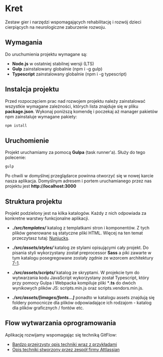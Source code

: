 # Kret
Zestaw gier i narzędzi wspomagających rehabilitację i rozwój dzieci cierpiących na neurologiczne zaburzenie rozwoju.

## Wymagania
Do uruchumienia projektu wymagane są:
* **Node.js** w ostatniej stabilnej wersji (LTS)
* **Gulp** zainstalowany globalnie (npm i -g gulp)
* **Typescript** zainstalowany globalnie (npm i -g typescript)

## Instalcja projektu 
Przed rozpoczęciem prac nad rozwojem projektu należy zainstalować wszystkie wymagane zależności, których lista znajduje się w pliku **package.json**.
Wykonaj poniższą komendę i poczekaj aż manager pakietów npm zainstaluje wymagane pakiety:
```bash
npm istall
```

## Uruchomienie
Projekt uruchamiamy za pomocą **Gulpa** (task runner'a). Służy do tego polecenie:
```bash
gulp
```
Po chwili w domyślnej przeglądarce powinna otworzyć się w nowej karcie nasza aplikacja. Domyślnym adresem i portem uruchamianego przez nas projektu jest **http://localhost:3000**

## Struktura projektu
Projekt podzielony jest na kilka katalogów. Każdy z nich odpowiada za konkretne warstwy funkcjonalne aplikacji.

* _**./src/templates/**_ katalog z templatkami stron i komponentów. Z tych plików generowane są statyczne pliki HTML. Więcej na ten temat przeczytasz tutaj: [Nunjucks](https://mozilla.github.io/nunjucks/).

* _**./src/assets/styles/**_ katalog ze stylami opisującymi cały projekt. Do pisania styli wykorzystany został preprocessor **Sass** a piki zawarte w tym katalogu posegregowane zostały zgdnie ze wzorcem architektury [7-1](https://sass-guidelin.es/pl/).

* _**./src/assets/scripts/**_ katalog ze skryptami. W projekcie tym do wytwarzania kodu JavaScript wykorzystany został Typescript, który przy pomocy Gulpa i Webpacka kompiluje pliki ***.ts** do dwóch wynikowych plików JS: scripts.min.js oraz scripts.vendors.min.js.

* _**./src/assets/[images/fonts...]**_ ponadto w katalogu assets znajdują się foldery pomocnicze dla plików odpowiadające ich rodzajom - katalog dla plików graficznych / fontów etc.

## Flow wytwarzania oprogramowania
Aplikację rozwijamy wspomagając się techniką GitFlow:
* [Bardzo przejrzysty opis techniki wraz z przykładami](https://nvie.com/posts/a-successful-git-branching-model/)
* [Opis techniki stworzony przez zespół firmy Attlassian](https://pl.atlassian.com/git/tutorials/comparing-workflows/gitflow-workflow)

